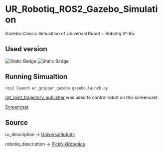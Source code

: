 # UR_Robotiq_ROS2_Gazebo_Simulation
Gazebo Classic Simulation of Universial Robot + Robotiq 2f-85.

## Used version
![Static Badge](https://img.shields.io/badge/ROS-Humble-green)
![Static Badge](https://img.shields.io/badge/Gazebo-Classic_(11)-green)

## Running Simualtion
```
ros2 launch ur_gripper_gazebo gazebo.launch.py
```
[rqt_joint_trajectory_publisher](https://github.com/Wannabe-CodingMaster/rqt_joint_trajectory_publisher) was used to control robot on this screencast.

[Screencast](https://github.com/Wannabe-CodingMaster/ur_robotiq_gazebo_simulation/assets/107594042/e4aa9948-a13a-4e62-9cee-1e25c578123b)

## Source
ur_description &rarr; [UniversalRobots](https://github.com/UniversalRobots/Universal_Robots_ROS2_Description)

robotiq_description &rarr; [PickNikRobotics](https://github.com/PickNikRobotics/ros2_robotiq_gripper/tree/main/robotiq_description)
